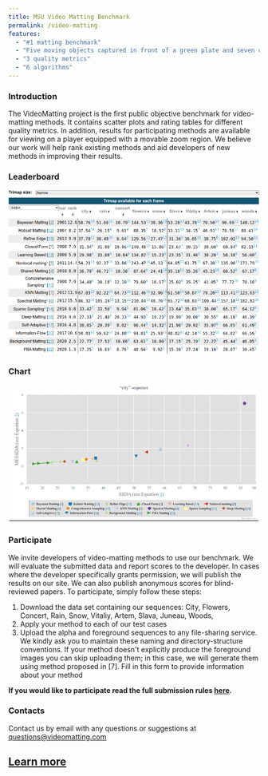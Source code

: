 ```yaml
---
title: MSU Video Matting Benchmark
permalink: /video-matting
features:
  - "#1 matting benchmark"
  - "Five moving objects captured in front of a green plate and seven captured using the stop-motion procedure"
  - "3 quality metrics"  
  - "6 algorithms"
---
```


### Introduction
The VideoMatting project is the first public objective benchmark for video-matting methods. It contains scatter plots and rating tables for different quality metrics. In addition, results for participating methods are available for viewing on a player equipped with a movable zoom region. We believe our work will help rank existing methods and aid developers of new methods in improving their results.

### Leaderboard

<a href="https://videomatting.com/"><img src="/assets/img/benchmarks/videomatting/videomatting_leaderboard.png"></a>



### Chart

<a href="https://videomatting.com/"><img src="/assets/img/benchmarks/videomatting/videomatting_chart.png"></a>

### Participate
We invite developers of video-matting methods to use our benchmark. We will evaluate the submitted data and report scores to the developer. In cases where the developer specifically grants permission, we will publish the results on our site. We can also publish anonymous scores for blind-reviewed papers. To participate, simply follow these steps:
1. Download the data set containing our sequences: City, Flowers, Concert, Rain, Snow, Vitaliy, Artem, Slava, Juneau, Woods,
2. Apply your method to each of our test cases
3. Upload the alpha and foreground sequences to any file-sharing service. We kindly ask you to maintain these naming and directory-structure conventions. If your method doesn't explicitly produce the foreground images you can skip uploading them; in this case, we will generate them using method proposed in [7].
Fill in this form to provide information about your method

**If you would like to participate read the full submission rules [here](https://videomatting.com/#participate).**


### Contacts

Contact us by email with any questions or suggestions at <questions@videomatting.com>


## [Learn more](https://videomatting.com)